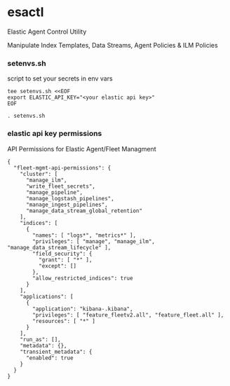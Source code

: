 # esactl

Elastic Agent Control Utility

Manipulate Index Templates, Data Streams, Agent Policies & ILM Policies


### setenvs.sh
script to set your secrets in env vars

```
tee setenvs.sh <<EOF
export ELASTIC_API_KEY="<your elastic api key>"
EOF

. setenvs.sh
```

### elastic api key permissions

API Permissions for Elastic Agent/Fleet Managment

```
{
  "fleet-mgmt-api-permissions": {
    "cluster": [
      "manage_ilm",
      "write_fleet_secrets",
      "manage_pipeline",
      "manage_logstash_pipelines",
      "manage_ingest_pipelines",
      "manage_data_stream_global_retention"
    ],
    "indices": [
      {
        "names": [ "logs*", "metrics*" ],
        "privileges": [ "manage", "manage_ilm", "manage_data_stream_lifecycle" ],
        "field_security": {
          "grant": [ "*" ],
          "except": []
        },
        "allow_restricted_indices": true
      } 
    ],
    "applications": [
      {
        "application": "kibana-.kibana",
        "privileges": [ "feature_fleetv2.all", "feature_fleet.all" ],
        "resources": [ "*" ]
      }
    ],
    "run_as": [],
    "metadata": {},
    "transient_metadata": {
      "enabled": true
    }
  }
}

```
